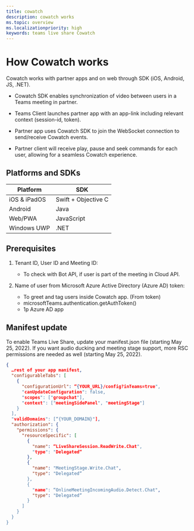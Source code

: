 ```yaml
---
title: cowatch
description: cowatch works
ms.topic: overview
ms.localizationpriority: high
keywords: teams live share Cowatch  
---
```


# How Cowatch works

Cowatch works with partner apps and on web through SDK (iOS, Android, JS, .NET).

* Cowatch SDK enables synchronization of video between users in a Teams meeting in partner.

* Teams Client launches partner app with an app-link including relevant context (session-id, token).

* Partner app uses Cowatch SDK to join the WebSocket connection to send/receive Cowatch events.

* Partner client will receive play, pause and seek commands for each user, allowing for a seamless Cowatch experience.

## Platforms and SDKs

| Platform | SDK |
| --- | --- |
| iOS & iPadOS | Swift + Objective C |
| Android | Java |
| Web/PWA | JavaScript |
| Windows UWP | .NET |

## Prerequisites

1. Tenant ID, User ID and Meeting ID:

    * To check with Bot API, if user is part of the meeting in Cloud API.

1. Name of user from Microsoft Azure Active Directory (Azure AD) token:  

    * To greet and tag users inside Cowatch app. (From token)
    * microsoftTeams.authentication.getAuthToken()  
    * 1p Azure AD  app

## Manifest update

To enable Teams Live Share, update your manifest.json file (starting May 25, 2022). If you want audio ducking and meeting stage support, more RSC permissions are needed as well (starting May 25, 2022).

```json
{
  …rest of your app manifest,
  "configurableTabs": [
    {
      "configurationUrl": “{YOUR_URL}/config?inTeams=true",
      "canUpdateConfiguration": false,
      "scopes": ["groupchat"],
      "context": ["meetingSidePanel", "meetingStage"]
    }
  ],
  "validDomains": [“{YOUR_DOMAIN}"],
  "authorization": {
    "permissions": {
      "resourceSpecific": [
        {
          "name": “LiveShareSession.ReadWrite.Chat",
          "type": "Delegated“
        },
        {
          "name": "MeetingStage.Write.Chat",
          "type": "Delegated“
        },
        {
          "name": “OnlineMeetingIncomingAudio.Detect.Chat",
          "type": "Delegated“
        }
      ]
    }
  }
}

```
